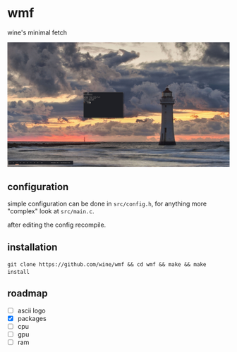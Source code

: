 # wmf
wine's minimal fetch

![](_res/showcase.png)

## configuration
simple configuration can be done in `src/config.h`, for anything more "complex"
look at `src/main.c`.

after editing the config recompile.

## installation
`git clone https://github.com/wine/wmf && cd wmf && make && make install`

## roadmap

- [ ] ascii logo
- [x] packages
- [ ] cpu
- [ ] gpu
- [ ] ram
